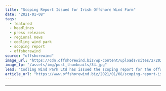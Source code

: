 ```yaml
---
title: "Scoping Report Issued for Irish Offshore Wind Farm"
date: "2021-01-08"
tags: 
  - featured
  - headlines
  - press releases
  - regional news
  - codling wind park
  - scoping report
  - offshorewind
source: "offshorewind"
image_url: "https://cdn.offshorewind.biz/wp-content/uploads/sites/2/2021/01/08093003/Scoping-Report-Issued-for-Irish-Offshore-Wind-Farm.jpg"
image_fp: "/assets/img/post_thumbnails/34.jpg"
lead: "Codling Wind Park Ltd has issued the scoping report for the offshore elements of"
article_url: "https://www.offshorewind.biz/2021/01/08/scoping-report-issued-for-irish-offshore-wind-farm/"
---
```


---
